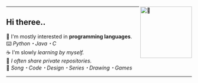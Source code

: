 [<img align="right" width="140" src="https://count.getloli.com/get/@:layushher?theme=rule34" alt="🍜">](https://youtu.be/9Z2I6S2ERNg)

---
## Hi theree..

🍰 I'm mostly interested in **programming languages**.                                                                                                                  
⌨️ *Python・Java・C*                                                                                                                                                           
☕️ I'm slowly *learning by myself.*                                                                                                                                          
🍄 *I often share private repositories.*                                                                                                                                   
🍜 *Song・Code・Design・Series・Drawing・Games*

---

<!--

fav themes;
rule34 / moebooru

-->
